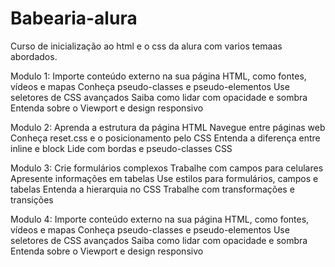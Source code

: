 # Babearia-alura
Curso de  inicialização ao html e o css da alura com varios temaas abordados.

Modulo 1:
Importe conteúdo externo na sua página HTML, como fontes, vídeos e mapas
Conheça pseudo-classes e pseudo-elementos
Use seletores de CSS avançados
Saiba como lidar com opacidade e sombra
Entenda sobre o Viewport e design responsivo

Modulo 2:
Aprenda a estrutura da página HTML
Navegue entre páginas web
Conheça reset.css e o posicionamento pelo CSS
Entenda a diferença entre inline e block
Lide com bordas e pseudo-classes CSS

Modulo 3:
Crie formulários complexos
Trabalhe com campos para celulares
Apresente informações em tabelas
Use estilos para formulários, campos e tabelas
Entenda a hierarquia no CSS
Trabalhe com transformações e transições

Modulo 4:
Importe conteúdo externo na sua página HTML, como fontes, vídeos e mapas
Conheça pseudo-classes e pseudo-elementos
Use seletores de CSS avançados
Saiba como lidar com opacidade e sombra
Entenda sobre o Viewport e design responsivo
